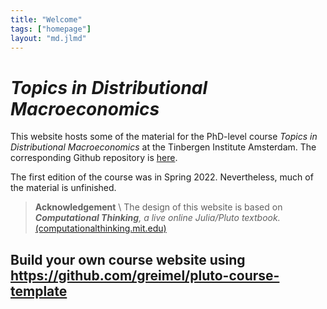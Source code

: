 ```yaml
---
title: "Welcome"
tags: ["homepage"]
layout: "md.jlmd"
---
```


# _Topics in Distributional Macroeconomics_

 This website hosts some of the material for the PhD-level course _Topics in Distributional Macroeconomics_ at the Tinbergen Institute Amsterdam. The corresponding Github repository is [here](https://github.com/greimel/distributional-macroeconomics).

 The first edition of the course was in Spring 2022. Nevertheless, much of the material is unfinished.
 
 
> **Acknowledgement** \\
> The design of this website is based on _**Computational Thinking**, a live online Julia/Pluto textbook._ [(computationalthinking.mit.edu)](https://computationalthinking.mit.edu)

## Build your own course website using https://github.com/greimel/pluto-course-template
